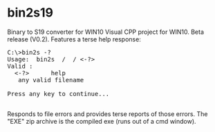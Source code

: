 # bin2s19
Binary to S19 converter for WIN10
Visual CPP project for WIN10.  Beta release (V0.2).
Features a terse help response:

<pre>
C:\>bin2s -?
Usage:  bin2s <in_name> / <out_name> / <-?>
Valid <args>:
  <-?>      help
  <xx_name> any valid filename

Press any key to continue...
  </pre>
Responds to file errors and provides terse reports of those errors.  The "EXE" zip archive is the compiled exe (runs out of a cmd window).
